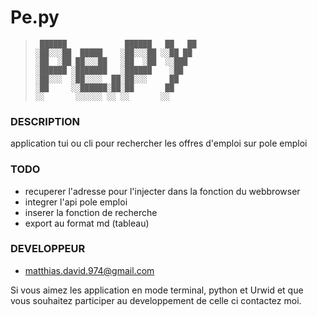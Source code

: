 # Pe.py

> ```
>  ██████             ██████   ██   ██
> ░██░░░██  █████    ░██░░░██ ░░██ ██
> ░██  ░██ ██░░░██   ░██  ░██  ░░███
> ░██████ ░███████   ░██████    ░██
> ░██░░░  ░██░░░░  ██░██░░░     ██
> ░██     ░░██████░██░██       ██
> ░░       ░░░░░░ ░░ ░░       ░░
> ```

### DESCRIPTION

application tui ou cli pour rechercher les offres d'emploi sur pole emploi

### TODO

- recuperer l'adresse pour l'injecter dans la fonction du webbrowser
- integrer l'api pole emploi
- inserer la fonction de recherche
- export au format md (tableau)

### DEVELOPPEUR

- matthias.david.974@gmail.com

Si vous aimez les application en mode terminal, python et Urwid et que vous souhaitez participer au developpement de celle ci contactez moi. 